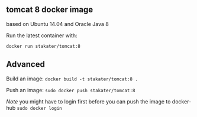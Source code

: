 ## tomcat 8 docker image

based on Ubuntu 14.04 and Oracle Java 8

Run the latest container with:

`docker run stakater/tomcat:8`

## Advanced

Build an image:
`docker build -t stakater/tomcat:8 .`

Push an image:
`sudo docker push stakater/tomcat:8`

_Note_ you might have to login first before you can push the image to docker-hub `sudo docker login`